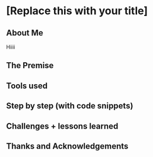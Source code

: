 # [Replace this with your title]

## About Me
Hiiii

## The Premise

## Tools used

## Step by step (with code snippets)

## Challenges + lessons learned

## Thanks and Acknowledgements
